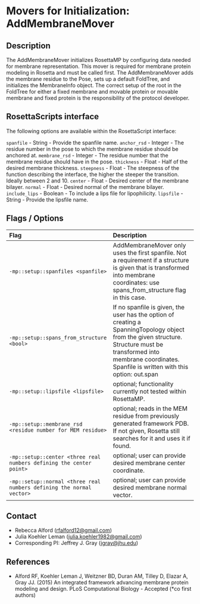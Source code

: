 # Movers for Initialization: AddMembraneMover

## Description

The AddMembraneMover initializes RosettaMP by configuring data needed for membrane representation. This mover is required for membrane protein modeling in Rosetta and must be called first. The AddMembraneMover adds the membrane residue to the Pose, sets up a default FoldTree, and initializes the MembraneInfo object. The correct setup of the root in the FoldTree for either a fixed membrane and movable protein or movable membrane and fixed protein is the responsibility of the protocol developer.

## RosettaScripts interface

The following options are available within the RosettaScript interface:

`spanfile` - String - Provide the spanfile name.
`anchor_rsd` - Integer - The residue number in the pose to which the membrane residue should be anchored at. 
`membrane_rsd` - Integer - The residue number that the membrane residue should have in the pose. 
`thickness` - Float - Half of the desired membrane thickness. 
`steepness` - Float - The steepness of the function describing the interface, the higher the steeper the transition. Ideally between 2 and 10.
`center` - Float - Desired center of the membrane bilayer. 
`normal` - Float - Desired normal of the membrane bilayer. 
`include_lips` - Boolean - To include a lips file for lipophilicity.
`lipsfile` - String - Provide the lipsfile name.

## Flags / Options

|**Flag**|**Description**|
|:-------|:--------------|
|`-mp::setup::spanfiles <spanfile>` | AddMembraneMover only uses the first spanfile. Not a requirement if a structure is given that is transformed into membrane coordinates: use spans_from_structure flag in this case.|
|`-mp::setup::spans_from_structure <bool>` | If no spanfile is given, the user has the option of creating a SpanningTopology object from the given structure. Structure must be transformed into membrane coordinates. Spanfile is written with this option: out.span |
|`-mp::setup::lipsfile <lipsfile>` | optional; functionality currently not tested within RosettaMP.|
|`-mp::setup::membrane_rsd <residue number for MEM residue>` | optional; reads in the MEM residue from previously generated framework PDB. If not given, Rosetta still searches for it and uses it if found.|
|`-mp::setup::center <three real numbers defining the center point>` | optional; user can provide desired membrane center coordinate.|
|`-mp::setup::normal <three real numbers defining the normal vector>` | optional; user can provide desired membrane normal vector.|


## Contact

- Rebecca Alford ([rfalford12@gmail.com](rfalford12@gmail.com))
- Julia Koehler Leman ([julia.koehler1982@gmail.com](julia.koehler1982@gmail.com))
- Corresponding PI: Jeffrey J. Gray ([jgray@jhu.edu](jgray@jhu.edu))

## References

* Alford RF, Koehler Leman J, Weitzner BD, Duran AM, Tilley D, Elazar A, Gray JJ. (2015) An integrated framework advancing membrane protein modeling and design. PLoS Computational Biology - Accepted (*co first authors)
